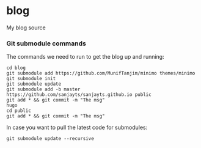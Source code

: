 # blog
My blog source

### Git submodule commands

The commands we need to run to get the blog up and running:

    cd blog
    git submodule add https://github.com/MunifTanjim/minimo themes/minimo
    git submodule init
    git submodule update
    git submodule add -b master https://github.com/sanjayts/sanjayts.github.io public
    git add * && git commit -m "The msg"
    hugo
    cd public
    git add * && git commit -m "The msg"


In case you want to pull the latest code for submodules:

    git submodule update --recursive